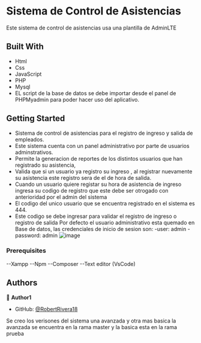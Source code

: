 <a name="readme-top"></a>

# Sistema de Control de Asistencias
Este sistema de control de asistencias usa una plantilla de AdminLTE
## Built With

- Html
- Css
- JavaScript
- PHP
- Mysql
- EL script de la base de datos se debe importar desde el panel de PHPMyadmin para poder hacer uso del aplicativo.


## Getting Started

- Sistema de control de asistencias para el registro de ingreso y salida de empleados.
-  Este sistema cuenta con un panel administrativo por parte de usuarios adminstrativos.
- Permite la generacion de reportes de los distintos usuarios que han registrado su asistencia, 
- Valida que si un usuario ya registro su ingreso , al registrar nuevamente su asistencia este registro sera de el de hora de salida.
- Cuando un usuario quiere registar su hora de asistencia de ingreso ingresa su codigo de registro que este debe ser otrogado con anterioridad  por el admin del sistema 
- El codigo del unico usuario que se encuentra registrado en el sistema es 444.
- Este codigo se debe ingresar para validar el registro de ingreso o registro de salida 
Por defecto el usuario administrativo esta quemado en Base de datos, las credenciales de inicio de sesion son:
-user: admin
-password: admin
![image](https://github.com/RobertRivera18/controlAsistencias/assets/33704843/7eb00773-f993-4ac7-9dc0-19a585cd387d)

### Prerequisites

--Xampp
--Npm 
--Composer 
--Text editor (VsCode)

## Authors

👤 **Author1**

- GitHub: [@RobertRivera18](https://github.com/RobertRivera18/controlAsistencias/)

Se creo los verisones del sistema una avanzada y otra mas basica la avanzada se encuentra en la rama master y la basica esta en la rama prueba
